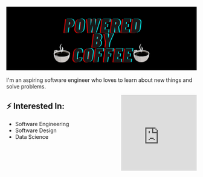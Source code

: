 ![Header image](header.png)
<!-- You can create your own header images using Canva, it has a lot of templates. If you do, use the following link https://www.canva.com/brand/join?token=7IceextuID7FnKeq5KaK9Q&referrer=team-invite-->
I'm an aspiring software engineer who loves to learn about new things and solve problems. 

<iframe src="https://giphy.com/embed/VTtANKl0beDFQRLDTh" align='right' width="200" height="200" frameBorder="0" class="giphy-embed" allowFullScreen></iframe>

## ⚡ Interested In:
- Software Engineering
- Software Design
- Data Science